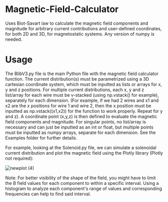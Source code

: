 # Magnetic-Field-Calculator
Uses Biot-Savart law to calculate the magnetic field components and magnitude for arbitrary current contributions and user-defined coordinates, for both 2D and 3D, for magnetostatic systems. Any version of numpy is needed.

# Usage
The BlibV3.py file is the main Python file with the magnetic field calculator function. The current distribution(s) must be parametrized using a 3D cartesian coordinate system, which must be inputted as lists or arrays for x, y and z positions. For multiple current distributions, each x, y and z list/array for each wire must be v-stacked (using np.vstack() for example), separately for each dimension. (For example, if we had 2 wires and x1 and x2 are the x positions for wire 1 and wire 2, then the x position must be inputted as np.vstack((x1,x2)) for the function to work properly. Repeat for y and z). A coordinate point (x,y,z) is then defined to evaluate the magnetic field components and magnitude. For singular points, no list/array is necessary and can just be inputted as an int or float, but multiple points must be inputted as numpy arrays, separate for each dimension. See the Examples folder for further details. 

For example, looking at the Solenoid.py file, we can simulate a solenoidal current distribution and plot the magnetic field using the Plotly library (Plotly not required):

![newplot (4)](https://github.com/user-attachments/assets/c950aa6c-ed06-4fda-93d9-7f3f5b352130)

Note: For better visibility of the shape of the field, you might have to limit the B field values for each component to within a specific interval. Using a histogram to analyze each component's range of values and corresponding frequencies can help to find said interval. 
